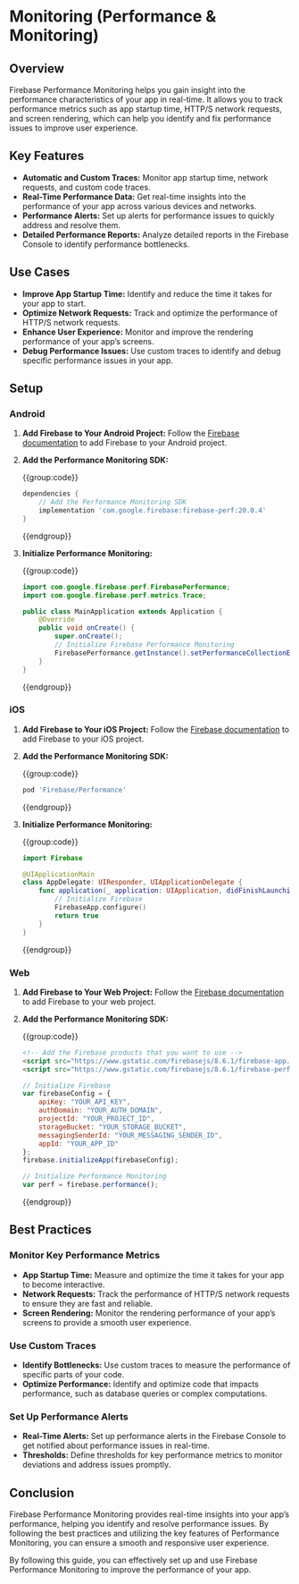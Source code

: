 # Monitoring (Performance & Monitoring)

## Overview
Firebase Performance Monitoring helps you gain insight into the performance characteristics of your app in real-time. It allows you to track performance metrics such as app startup time, HTTP/S network requests, and screen rendering, which can help you identify and fix performance issues to improve user experience.

## Key Features
- **Automatic and Custom Traces:** Monitor app startup time, network requests, and custom code traces.
- **Real-Time Performance Data:** Get real-time insights into the performance of your app across various devices and networks.
- **Performance Alerts:** Set up alerts for performance issues to quickly address and resolve them.
- **Detailed Performance Reports:** Analyze detailed reports in the Firebase Console to identify performance bottlenecks.

## Use Cases
- **Improve App Startup Time:** Identify and reduce the time it takes for your app to start.
- **Optimize Network Requests:** Track and optimize the performance of HTTP/S network requests.
- **Enhance User Experience:** Monitor and improve the rendering performance of your app’s screens.
- **Debug Performance Issues:** Use custom traces to identify and debug specific performance issues in your app.

## Setup
### Android

1. **Add Firebase to Your Android Project:**
   Follow the [Firebase documentation](https://firebase.google.com/docs/android/setup) to add Firebase to your Android project.

2. **Add the Performance Monitoring SDK:**

   {{group:code}}

   ```gradle [build.gradle (App)]
   dependencies {
       // Add the Performance Monitoring SDK
       implementation 'com.google.firebase:firebase-perf:20.0.4'
   }
   ```

   {{endgroup}}

3. **Initialize Performance Monitoring:**

   {{group:code}}

   ```java [MainApplication.java]
   import com.google.firebase.perf.FirebasePerformance;
   import com.google.firebase.perf.metrics.Trace;

   public class MainApplication extends Application {
       @Override
       public void onCreate() {
           super.onCreate();
           // Initialize Firebase Performance Monitoring
           FirebasePerformance.getInstance().setPerformanceCollectionEnabled(true);
       }
   }
   ```

   {{endgroup}}

### iOS

1. **Add Firebase to Your iOS Project:**
   Follow the [Firebase documentation](https://firebase.google.com/docs/ios/setup) to add Firebase to your iOS project.

2. **Add the Performance Monitoring SDK:**

   {{group:code}}

   ```ruby [Podfile]
   pod 'Firebase/Performance'
   ```

   {{endgroup}}

3. **Initialize Performance Monitoring:**

   {{group:code}}

   ```swift [AppDelegate.swift]
   import Firebase

   @UIApplicationMain
   class AppDelegate: UIResponder, UIApplicationDelegate {
       func application(_ application: UIApplication, didFinishLaunchingWithOptions launchOptions: [UIApplication.LaunchOptionsKey: Any]?) -> Bool {
           // Initialize Firebase
           FirebaseApp.configure()
           return true
       }
   }
   ```

   {{endgroup}}

### Web

1. **Add Firebase to Your Web Project:**
   Follow the [Firebase documentation](https://firebase.google.com/docs/web/setup) to add Firebase to your web project.

2. **Add the Performance Monitoring SDK:**

   {{group:code}}

   ```html [index.html]
   <!-- Add the Firebase products that you want to use -->
   <script src="https://www.gstatic.com/firebasejs/8.6.1/firebase-app.js"></script>
   <script src="https://www.gstatic.com/firebasejs/8.6.1/firebase-performance.js"></script>
   ```

   ```javascript [app.js]
   // Initialize Firebase
   var firebaseConfig = {
       apiKey: "YOUR_API_KEY",
       authDomain: "YOUR_AUTH_DOMAIN",
       projectId: "YOUR_PROJECT_ID",
       storageBucket: "YOUR_STORAGE_BUCKET",
       messagingSenderId: "YOUR_MESSAGING_SENDER_ID",
       appId: "YOUR_APP_ID"
   };
   firebase.initializeApp(firebaseConfig);

   // Initialize Performance Monitoring
   var perf = firebase.performance();
   ```

   {{endgroup}}

## Best Practices

### Monitor Key Performance Metrics
- **App Startup Time:** Measure and optimize the time it takes for your app to become interactive.
- **Network Requests:** Track the performance of HTTP/S network requests to ensure they are fast and reliable.
- **Screen Rendering:** Monitor the rendering performance of your app’s screens to provide a smooth user experience.

### Use Custom Traces
- **Identify Bottlenecks:** Use custom traces to measure the performance of specific parts of your code.
- **Optimize Performance:** Identify and optimize code that impacts performance, such as database queries or complex computations.

### Set Up Performance Alerts
- **Real-Time Alerts:** Set up performance alerts in the Firebase Console to get notified about performance issues in real-time.
- **Thresholds:** Define thresholds for key performance metrics to monitor deviations and address issues promptly.

## Conclusion
Firebase Performance Monitoring provides real-time insights into your app’s performance, helping you identify and resolve performance issues. By following the best practices and utilizing the key features of Performance Monitoring, you can ensure a smooth and responsive user experience.

By following this guide, you can effectively set up and use Firebase Performance Monitoring to improve the performance of your app.
